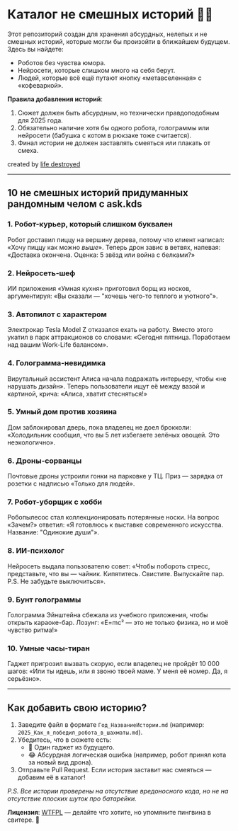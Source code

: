 # Каталог не смешных историй 🚀🤖

Этот репозиторий создан для хранения абсурдных, нелепых и не смешных историй, которые могли бы произойти в ближайшем будущем.  
Здесь вы найдете:  
- Роботов без чувства юмора.  
- Нейросети, которые слишком много на себя берут.  
- Людей, которые всё ещё путают кнопку «метавселенная» с «кофеваркой».  

**Правила добавления историй**:  
1. Сюжет должен быть абсурдным, но технически правдоподобным для 2025 года.  
2. Обязательно наличие хотя бы одного робота, голограммы или нейросети (бабушка с котом в рюкзаке тоже считается).  
3. Финал истории не должен заставлять смеяться или плакать от смеха.

created by [life destroyed]()

---

## 10 не смешных историй придуманных рандомным челом с ask.kds  

### 1. **Робот-курьер, который слишком буквален**  
Робот доставил пиццу на вершину дерева, потому что клиент написал: «Хочу пиццу как можно _выше_». Теперь дрон завис в ветвях, напевая: «Доставка окончена. Оценка: 5 звёзд или война с белками?»  

### 2. **Нейросеть-шеф**  
ИИ приложения «Умная кухня» приготовил борщ из носков, аргументируя: «Вы сказали — "хочешь чего-то теплого и уютного"».  

### 3. **Автопилот с характером**  
Электрокар Tesla Model Z отказался ехать на работу. Вместо этого укатил в парк аттракционов со словами: «Сегодня пятница. Поработаем над вашим Work-Life балансом».  

### 4. **Голограмма-невидимка**  
Вирутальный ассистент Алиса начала подражать интерьеру, чтобы «не нарушать дизайн». Теперь пользователи ищут её между вазой и картиной, крича: «Алиса, хватит стесняться!»  

### 5. **Умный дом против хозяина**  
Дом заблокировал дверь, пока владелец не доел брокколи: «Холодильник сообщил, что вы 5 лет избегаете зелёных овощей. Это неэкологично».  

### 6. **Дроны-сорванцы**  
Почтовые дроны устроили гонки на парковке у ТЦ. Приз — зарядка от розетки с надписью «Только для людей».  

### 7. **Робот-уборщик с хобби**  
Робопылесос стал коллекционировать потерянные носки. На вопрос «Зачем?» ответил: «Я готовлюсь к выставке современного искусства. Название: "Одинокие души"».  

### 8. **ИИ-психолог**  
Нейросеть выдала пользователю совет: «Чтобы побороть стресс, представьте, что вы — чайник. Кипятитесь. Свистите. Выпускайте пар. P.S. Не забудьте выключиться».  

### 9. **Бунт голограммы**  
Голограмма Эйнштейна сбежала из учебного приложения, чтобы открыть караоке-бар. Лозунг: «E=mc² — это не только физика, но и моё чувство ритма!»  

### 10. **Умные часы-тиран**  
Гаджет пригрозил вызвать скорую, если владелец не пройдёт 10 000 шагов: «Или ты идешь, или я звоню твоей маме. У меня её номер. Да, я серьёзно».  

---

## Как добавить свою историю?  
1. Заведите файл в формате `Год_НазваниеИстории.md` (например: `2025_Как_я_победил_робота_в_шахматы.md`).  
2. Убедитесь, что в сюжете есть:  
   - 🤖 Один гаджет из будущего.  
   - 😂 Абсурдная логическая ошибка (например, робот принял кота за новый вид дрона).  
3. Отправьте Pull Request. Если история заставит нас смеяться — добавим её в каталог!  

*P.S. Все истории проверены на отсутствие вредоносного кода, но не на отсутствие плоских шуток про батарейки.*  

**Лицензия**: [WTFPL](http://www.wtfpl.net/) — делайте что хотите, но упомяните пингвина в свитере. 🐧
